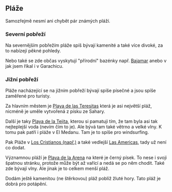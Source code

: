## Pláže

Samozřejmě nesmí ani chybět pár známých pláží.

### Severní pobřeží

Na severnějším pobřežím pláže spíš bývají kamenité a také více divoké, za to nabízejí pěkné pohledy.

Nebo také se zde občas vyskytují "přírodní" bazénky např. [Bajamar](https://goo.gl/maps/SQPZC5LWMhPEGWzk9) anebo v jak jsem říkal i v Garachicu.

### Jižní pobřeží

Pláže nacházející se na jižním pobřeží bývají spíše písečné a jsou spíše zaměřené pro turisty.

Za hlavním městem je [Playa de las Teresitas](https://goo.gl/maps/UnD8CAmhuvKnnt7u9) která je asi největší pláž, nicméně je uměle vytvořená z písku ze Sahary.

Další je taky [Playa de la Tejita](https://goo.gl/maps/8buUpg68wUNmJHkE6), kterou si pamatuji tím, že tam byla asi tak nejteplejší voda (nevím čím to je). Ale bývá tam také větrno a velké vlny. K tomu pak patří i pláže v El Medanu. Tam je to spíše pro windsurfing.

Pak Pláže v [Los Cristianos (např.)](https://goo.gl/maps/bB9e8AdtTUhw9VGE80) a také vedlejší [Las Americas](https://goo.gl/maps/p4sZm2meg3KCcwbC9), tady už není co dodat.

Významnou pláží je [Playa de la Arena](https://goo.gl/maps/A3bQHKSqsY8x4aQG7) na které je černý písek. To nese i svoji špatnou stránku, protože může být až vařící a nedá se po něm chodit. Také zde bývají vlny. Ale jinak je to celkem menší pláž.

Dodám ještě kamenitou (ne štěrkovou) pláž poblíž žluté hory. Tato pláž je dobrá pro potápění.
